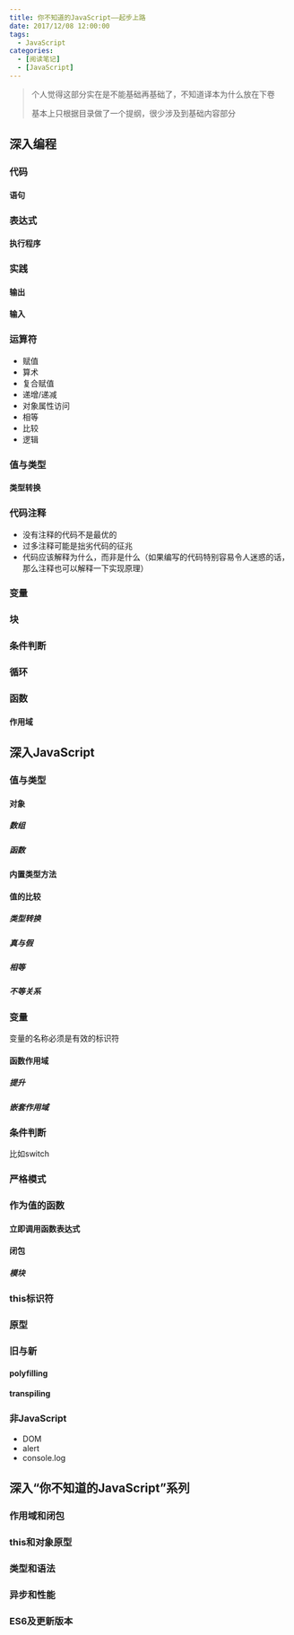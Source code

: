 ```yaml
---
title: 你不知道的JavaScript——起步上路
date: 2017/12/08 12:00:00
tags:
  - JavaScript
categories: 
  - [阅读笔记]
  - [JavaScript]
---
```


> 个人觉得这部分实在是不能基础再基础了，不知道译本为什么放在下卷
>
> 基本上只根据目录做了一个提纲，很少涉及到基础内容部分

## 深入编程

### 代码

#### 语句

### 表达式

#### 执行程序

### 实践

#### 输出

#### 输入

<!-- more -->

### 运算符

- 赋值
- 算术
- 复合赋值
- 递增/递减
- 对象属性访问
- 相等
- 比较
- 逻辑

### 值与类型

#### 类型转换

### 代码注释

- 没有注释的代码不是最优的
- 过多注释可能是拙劣代码的征兆
- 代码应该解释为什么，而非是什么（如果编写的代码特别容易令人迷惑的话，那么注释也可以解释一下实现原理）

### 变量

### 块

### 条件判断

### 循环

### 函数

#### 作用域

## 深入JavaScript

### 值与类型

#### 对象

##### 数组

##### 函数

#### 内置类型方法

#### 值的比较

##### 类型转换

##### 真与假

##### 相等

##### 不等关系

### 变量

变量的名称必须是有效的标识符

#### 函数作用域

##### 提升

##### 嵌套作用域

### 条件判断

比如switch

### 严格模式

### 作为值的函数

#### 立即调用函数表达式

#### 闭包

##### 模块

### this标识符

### 原型

### 旧与新

#### polyfilling

#### transpiling

### 非JavaScript

- DOM
- alert
- console.log

## 深入“你不知道的JavaScript”系列

### 作用域和闭包

### this和对象原型

### 类型和语法

### 异步和性能

### ES6及更新版本

